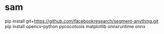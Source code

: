 # sam

pip install git+https://github.com/facebookresearch/segment-anything.git
pip install opencv-python pycocotools matplotlib onnxruntime onnx